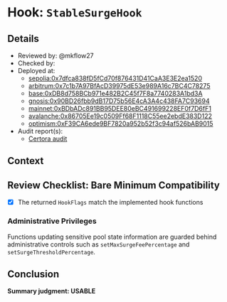 # Hook: `StableSurgeHook`

## Details
- Reviewed by: @mkflow27
- Checked by: 
- Deployed at:
    - [sepolia:0x7dfca838fD5fCd70f876431D41CaA3E3E2ea1520](https://sepolia.etherscan.io/address/0x7dfca838fD5fCd70f876431D41CaA3E3E2ea1520)
    - [arbitrum:0x7c1b7A97BfAcD39975dE53e989A16c7BC4C78275](https://arbiscan.io/address/0x7c1b7A97BfAcD39975dE53e989A16c7BC4C78275#code)
    - [base:0xDB8d758BCb971e482B2C45f7F8a7740283A1bd3A](https://basescan.org/address/0xDB8d758BCb971e482B2C45f7F8a7740283A1bd3A#code)
    - [gnosis:0x90BD26fbb9dB17D75b56E4cA3A4c438FA7C93694](https://gnosisscan.io/address/0x90BD26fbb9dB17D75b56E4cA3A4c438FA7C93694#code)
    - [mainnet:0xBDbADc891BB95DEE80eBC491699228EF0f7D6fF1](https://etherscan.io/address/0xBDbADc891BB95DEE80eBC491699228EF0f7D6fF1#code)
    - [avalanche:0x86705Ee19c0509Ff68F1118C55ee2ebdE383D122](https://snowtrace.io/address/0x86705Ee19c0509Ff68F1118C55ee2ebdE383D122/contract/43114/code)
    - [optimism:0xF39CA6ede9BF7820a952b52f3c94af526bAB9015](https://optimistic.etherscan.io/address/0xF39CA6ede9BF7820a952b52f3c94af526bAB9015#code)
- Audit report(s):
    - [Certora audit](https://github.com/balancer/balancer-v3-monorepo/blob/main/audits/certora/2025-01-30.pdf)

## Context

## Review Checklist: Bare Minimum Compatibility

- [x] The returned `HookFlags` match the implemented hook functions

### Administrative Privileges

Functions updating sensitive pool state information are guarded behind administrative controls such as `setMaxSurgeFeePercentage` and `setSurgeThresholdPercentage`.

## Conclusion
**Summary judgment: USABLE**